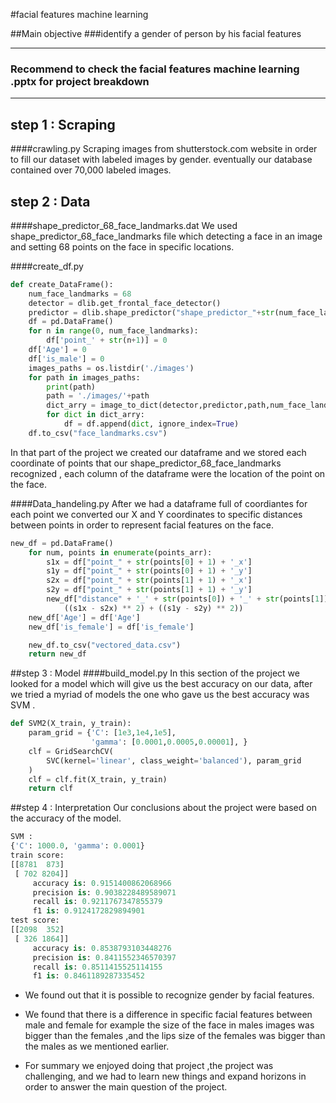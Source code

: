 #facial features machine learning 

##Main objective 
###identify a gender of person by his facial features

---------------------------------------------------------------------
### Recommend to check the facial features machine learning .pptx for project breakdown

---------------------------------------------------------------------
## step 1 : Scraping 
####crawling.py
Scraping images from shutterstock.com website in order to fill our dataset with labeled images by gender.
eventually our database contained over 70,000 labeled images.


## step 2 : Data 

####shape_predictor_68_face_landmarks.dat
We used shape_predictor_68_face_landmarks file which detecting a face in an image and setting 68 points on the face in specific locations.

####create_df.py
```py
def create_DataFrame():
    num_face_landmarks = 68
    detector = dlib.get_frontal_face_detector()
    predictor = dlib.shape_predictor("shape_predictor_"+str(num_face_landmarks)+"_face_landmarks.dat")
    df = pd.DataFrame()
    for n in range(0, num_face_landmarks):
        df['point_' + str(n+1)] = 0
    df['Age'] = 0
    df['is_male'] = 0
    images_paths = os.listdir('./images')
    for path in images_paths:
        print(path)
        path = './images/'+path
        dict_arry = image_to_dict(detector,predictor,path,num_face_landmarks)
        for dict in dict_arry:
            df = df.append(dict, ignore_index=True)
    df.to_csv("face_landmarks.csv")
```
In that part of the project we created our dataframe and we stored each coordinate of points that our shape_predictor_68_face_landmarks recognized ,
each column of the dataframe were the location of the point on the face.

####Data_handeling.py
After we had a dataframe full of coordiantes for each point we converted our X and Y coordinates to specific distances between points in order to represent facial features on the face.
```py
new_df = pd.DataFrame()
    for num, points in enumerate(points_arr):
        s1x = df["point_" + str(points[0] + 1) + '_x']
        s1y = df["point_" + str(points[0] + 1) + '_y']
        s2x = df["point_" + str(points[1] + 1) + '_x']
        s2y = df["point_" + str(points[1] + 1) + '_y']
        new_df["distance" + '_' + str(points[0]) + '_' + str(points[1])] = numpy.sqrt(
            ((s1x - s2x) ** 2) + ((s1y - s2y) ** 2))
    new_df['Age'] = df['Age']
    new_df['is_female'] = df['is_female']

    new_df.to_csv("vectored_data.csv")
    return new_df
```

##step 3 : Model
####build_model.py
In this section of the project we looked for a model which will give us the best accuracy on our data,
after we tried a myriad of models the one who gave us the best accuracy was SVM .
```py
def SVM2(X_train, y_train):
    param_grid = {'C': [1e3,1e4,1e5],
                  'gamma': [0.0001,0.0005,0.00001], }
    clf = GridSearchCV(
        SVC(kernel='linear', class_weight='balanced'), param_grid
    )
    clf = clf.fit(X_train, y_train)
    return clf
```


##step 4 : Interpretation
Our conclusions about the project were based on the accuracy of the model.
```py
SVM :
{'C': 1000.0, 'gamma': 0.0001}
train score:
[[8781  873]
 [ 702 8204]]
     accuracy is: 0.9151400862068966
     precision is: 0.9038228489589071
     recall is: 0.9211767347855379
     f1 is: 0.9124172829894901
test score:
[[2098  352]
 [ 326 1864]]
     accuracy is: 0.8538793103448276
     precision is: 0.8411552346570397
     recall is: 0.8511415525114155
     f1 is: 0.8461189287335452
```

* We found out that it is possible to recognize gender by facial features.

* We found that there is a difference in specific facial features between male and female for example the size of the face in males images was bigger than the females ,and the lips size of the females was bigger than the males as we mentioned earlier.

* For summary we enjoyed doing that project ,the project was challenging, and we had to learn new things and expand horizons in order to answer the main question of the project.


